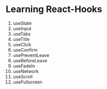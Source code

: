 # Learning React-Hooks

1. useState
2. useInput
3. useTabs
4. useTitle
5. useClick
6. useConfirm
7. usePreventLeave
8. useBeforeLeave
9. useFadeIn
10. useNetwork
11. useScroll
12. useFullscreen
